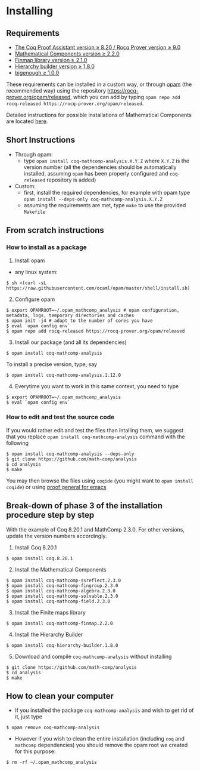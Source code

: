 # Installing

## Requirements

- [The Coq Proof Assistant version ≥ 8.20 / Rocq Prover version ≥ 9.0](https://rocq-prover.org)
- [Mathematical Components version ≥ 2.2.0](https://github.com/math-comp/math-comp)
- [Finmap library version ≥ 2.1.0](https://github.com/math-comp/finmap)
- [Hierarchy builder version ≥ 1.8.0](https://github.com/math-comp/hierarchy-builder)
- [bigenough ≥ 1.0.0](https://github.com/math-comp/bigenough)

These requirements can be installed in a custom way, or through
[opam](https://opam.ocaml.org/) (the recommended way) using
the repository https://rocq-prover.org/opam/released, which you can add by typing
`opam repo add rocq-released https://rocq-prover.org/opam/released`.

Detailed instructions for possible installations of Mathematical Components are located
[here](https://github.com/math-comp/math-comp/blob/master/INSTALL.md).

## Short Instructions

- Through opam:
  + type `opam install coq-mathcomp-analysis.X.Y.Z` where `X.Y.Z` is the version number
    (all the dependencies should be automatically installed, assuming `opam` has been properly
    configured and `coq-released` repository is added)
- Custom:
  + first, install the required dependencies, for example with opam
    type `opam install --deps-only coq-mathcomp-analysis.X.Y.Z`
  + assuming the requirements are met, type `make` to use the provided `Makefile`

## From scratch instructions

### How to install as a package

1. Install opam
- any linux system:
```
$ sh <(curl -sL https://raw.githubusercontent.com/ocaml/opam/master/shell/install.sh)
```

2. Configure opam
```
$ export OPAMROOT=~/.opam_mathcomp_analysis # opam configuration, metadata, logs, temporary directories and caches
$ opam init -j4 # adapt to the number of cores you have
$ eval `opam config env`
$ opam repo add rocq-released https://rocq-prover.org/opam/released
```
3. Install our package (and all its dependencies)
```
$ opam install coq-mathcomp-analysis
```
To install a precise version, type, say
```
$ opam install coq-mathcomp-analysis.1.12.0
```
4. Everytime you want to work in this same context, you need to type
```
$ export OPAMROOT=~/.opam_mathcomp_analysis 
$ eval `opam config env`
```

### How to edit and test the source code

If you would rather edit and test the files than intalling them, we suggest that you replace
`opam install coq-mathcomp-analysis` command with the following
```
$ opam install coq-mathcomp-analysis --deps-only
$ git clone https://github.com/math-comp/analysis
$ cd analysis
$ make
```
You may then browse the files using `coqide` (you might want to `opam install coqide`) or
using [proof general for emacs](https://github.com/ProofGeneral/PG)

## Break-down of phase 3 of the installation procedure step by step

With the example of Coq 8.20.1 and MathComp 2.3.0. For other versions, update the
version numbers accordingly.

1. Install Coq 8.20.1
```
$ opam install coq.8.20.1
```
2. Install the Mathematical Components
```
$ opam install coq-mathcomp-ssreflect.2.3.0
$ opam install coq-mathcomp-fingroup.2.3.0
$ opam install coq-mathcomp-algebra.2.3.0
$ opam install coq-mathcomp-solvable.2.3.0
$ opam install coq-mathcomp-field.2.3.0
```
3. Install the Finite maps library
```
$ opam install coq-mathcomp-finmap.2.2.0
```
4. Install the Hierarchy Builder
```
$ opam install coq-hierarchy-builder.1.8.0
```
5. Download and compile `coq-mathcomp-analysis` without installing
```
$ git clone https://github.com/math-comp/analysis
$ cd analysis
$ make
```

## How to clean your computer

- If you installed the package `coq-mathcomp-analysis` and wish to get rid of it, just type
```
$ opam remove coq-mathcomp-analysis
```
- However if you wish to clean the entire installation (including `coq` and `mathcomp` dependencies)
  you should remove the opam root we created for this purpose:
```
$ rm -rf ~/.opam_mathcomp_analysis
```
